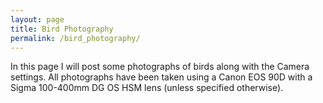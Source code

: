 ```yaml
---
layout: page
title: Bird Photography
permalink: /bird_photography/
---
```


In this page I will post some photographs of birds along with the Camera settings. All photographs have been taken using a Canon EOS 90D with a Sigma 100-400mm DG OS HSM lens (unless specified otherwise).